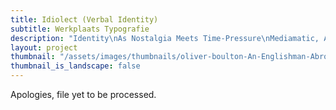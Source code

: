 ```yaml
---
title: Idiolect (Verbal Identity)
subtitle: Werkplaats Typografie
description: "Identity\nAs Nostalgia Meets Time-Pressure\nMediamatic, Amsterdam (NL)\nPhotographs by Franziska Schulz"
layout: project
thumbnail: "/assets/images/thumbnails/oliver-boulton-An-Englishman-Abroad-front.png"
thumbnail_is_landscape: false
---
```


Apologies, file yet to be processed.